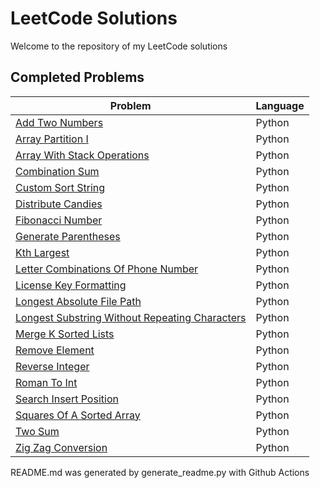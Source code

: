 # LeetCode Solutions

Welcome to the repository of my LeetCode solutions

## Completed Problems

| Problem | Language |
| --- | --- |
| [Add Two Numbers](https://github.com/nhzaci/LeetCode/blob/master/add-two-numbers.py) | Python |
| [Array Partition I](https://github.com/nhzaci/LeetCode/blob/master/array-partition-i.py) | Python |
| [Array With Stack Operations](https://github.com/nhzaci/LeetCode/blob/master/array-with-stack-operations.py) | Python |
| [Combination Sum](https://github.com/nhzaci/LeetCode/blob/master/combination-sum.py) | Python |
| [Custom Sort String](https://github.com/nhzaci/LeetCode/blob/master/custom-sort-string.py) | Python |
| [Distribute Candies](https://github.com/nhzaci/LeetCode/blob/master/distribute-candies.py) | Python |
| [Fibonacci Number](https://github.com/nhzaci/LeetCode/blob/master/fibonacci-number.py) | Python |
| [Generate Parentheses](https://github.com/nhzaci/LeetCode/blob/master/generate-parentheses.py) | Python |
| [Kth Largest](https://github.com/nhzaci/LeetCode/blob/master/kth-largest.py) | Python |
| [Letter Combinations Of Phone Number](https://github.com/nhzaci/LeetCode/blob/master/letter-combinations-of-phone-number.py) | Python |
| [License Key Formatting](https://github.com/nhzaci/LeetCode/blob/master/license-key-formatting.py) | Python |
| [Longest Absolute File Path](https://github.com/nhzaci/LeetCode/blob/master/longest-absolute-file-path.py) | Python |
| [Longest Substring Without Repeating Characters](https://github.com/nhzaci/LeetCode/blob/master/longest-substring-without-repeating-characters.py) | Python |
| [Merge K Sorted Lists](https://github.com/nhzaci/LeetCode/blob/master/merge-k-sorted-lists.py) | Python |
| [Remove Element](https://github.com/nhzaci/LeetCode/blob/master/remove-element.py) | Python |
| [Reverse Integer](https://github.com/nhzaci/LeetCode/blob/master/reverse-integer.py) | Python |
| [Roman To Int](https://github.com/nhzaci/LeetCode/blob/master/roman-to-int.py) | Python |
| [Search Insert Position](https://github.com/nhzaci/LeetCode/blob/master/search-insert-position.py) | Python |
| [Squares Of A Sorted Array](https://github.com/nhzaci/LeetCode/blob/master/squares-of-a-sorted-array.py) | Python |
| [Two Sum](https://github.com/nhzaci/LeetCode/blob/master/two-sum.py) | Python |
| [Zig Zag Conversion](https://github.com/nhzaci/LeetCode/blob/master/zig-zag-conversion.py) | Python |

README.md was generated by generate_readme.py with Github Actions
